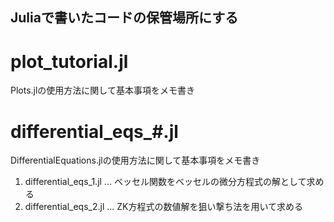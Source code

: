 ## Juliaで書いたコードの保管場所にする

# plot_tutorial.jl 
Plots.jlの使用方法に関して基本事項をメモ書き

# differential_eqs_#.jl
DifferentialEquations.jlの使用方法に関して基本事項をメモ書き
1. differential_eqs_1.jl ... ベッセル関数をベッセルの微分方程式の解として求める
2. differential_eqs_2.jl ... ZK方程式の数値解を狙い撃ち法を用いて求める


